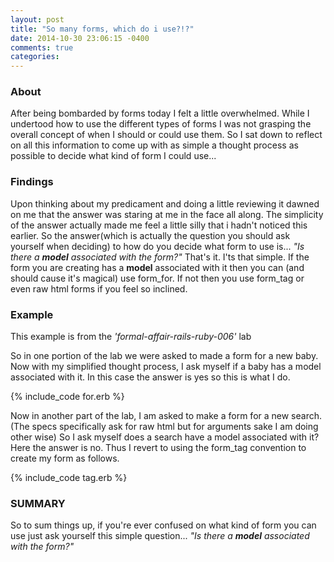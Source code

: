 ```yaml
---
layout: post
title: "So many forms, which do i use?!?"
date: 2014-10-30 23:06:15 -0400
comments: true
categories: 
---
```


### About

After being bombarded by forms today I felt a little overwhelmed. While I undertood how to use the different types of forms I was not grasping the overall concept of when I should or could use them. So I sat down to reflect on all this information to come up with as simple a thought process as possible to decide what kind of form I could use...

### Findings

Upon thinking about my predicament and doing a little reviewing it dawned on me that the answer was staring at me in the face all along. The simplicity of the answer actually made me feel a little silly that i hadn't noticed this earlier.
So the answer(which is actually the question you should ask yourself when deciding) to how do you decide what form to use is... *"Is there a **model** associated with the form?"* That's it. I'ts that simple. If the form you are creating has a **model** associated with it then you can (and should cause it's magical) use form_for. If not then you use form_tag or even raw html forms if you feel so inclined.


### Example
  This example is from the *'formal-affair-rails-ruby-006'* lab

  So in one portion of the lab we were asked to made a form for a new baby. Now with my simplified thought process, I ask myself if a baby has a model associated with it. In this case the answer is yes so this is what I do.


  {% include_code for.erb %}

  Now in another part of the lab, I am asked to make a form for a new search. (The specs specifically ask for raw html but for arguments sake I am doing other wise) So I ask myself does a search have a model associated with it? Here the answer is no. Thus I revert to using the form_tag convention to create my form as follows.

  {% include_code tag.erb %}

### SUMMARY

So to sum things up, if you're ever confused on what kind of form you can use just ask yourself this simple question... *"Is there a **model** associated with the form?"*